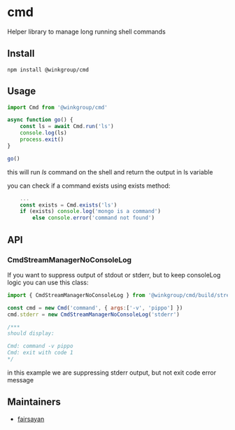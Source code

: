 # cmd
Helper library to manage long running shell commands

## Install
```
npm install @winkgroup/cmd
```

## Usage
```js
import Cmd from '@winkgroup/cmd'

async function go() {
    const ls = await Cmd.run('ls')
    console.log(ls)
    process.exit()
}

go()
```
this will run *ls* command on the shell and return the output in ls variable

you can check if a command exists using exists method:
```js
    ...
    const exists = Cmd.exists('ls')
    if (exists) console.log('mongo is a command')
        else console.error('command not found')
```

## API

### CmdStreamManagerNoConsoleLog
If you want to suppress output of stdout or stderr, but to keep consoleLog logic you can use this class:
```js
import { CmdStreamManagerNoConsoleLog } from '@winkgroup/cmd/build/streamManager'

const cmd = new Cmd('command', { args:['-v', 'pippo'] })
cmd.stderr = new CmdStreamManagerNoConsoleLog('stderr')

/***
should display:

Cmd: command -v pippo
Cmd: exit with code 1
*/
```
in this example we are suppressing stderr output, but not exit code error message


## Maintainers
* [fairsayan](https://github.com/fairsayan)